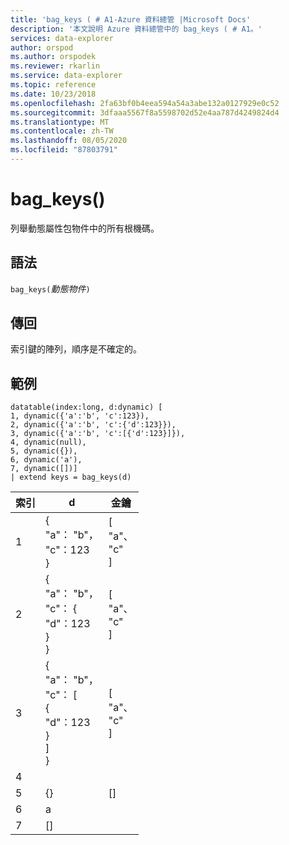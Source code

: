 ```yaml
---
title: 'bag_keys ( # A1-Azure 資料總管 |Microsoft Docs'
description: '本文說明 Azure 資料總管中的 bag_keys ( # A1。'
services: data-explorer
author: orspod
ms.author: orspodek
ms.reviewer: rkarlin
ms.service: data-explorer
ms.topic: reference
ms.date: 10/23/2018
ms.openlocfilehash: 2fa63bf0b4eea594a54a3abe132a0127929e0c52
ms.sourcegitcommit: 3dfaaa5567f8a5598702d52e4aa787d4249824d4
ms.translationtype: MT
ms.contentlocale: zh-TW
ms.lasthandoff: 08/05/2020
ms.locfileid: "87803791"
---
```

# <a name="bag_keys"></a>bag_keys()

列舉動態屬性包物件中的所有根機碼。

## <a name="syntax"></a>語法

`bag_keys(`*動態物件*`)`

## <a name="returns"></a>傳回

索引鍵的陣列，順序是不確定的。

## <a name="examples"></a>範例

<!-- csl: https://help.kusto.windows.net/Samples -->
```
datatable(index:long, d:dynamic) [
1, dynamic({'a':'b', 'c':123}), 
2, dynamic({'a':'b', 'c':{'d':123}}),
3, dynamic({'a':'b', 'c':[{'d':123}]}),
4, dynamic(null),
5, dynamic({}),
6, dynamic('a'),
7, dynamic([])]
| extend keys = bag_keys(d)
```

|索引|d|金鑰|
|---|---|---|
|1|{<br>  "a"： "b"，<br>  "c"：123<br>}|[<br>  "a"、<br>  "c"<br>]|
|2|{<br>  "a"： "b"，<br>  "c"： {<br>    "d"：123<br>  }<br>}|[<br>  "a"、<br>  "c"<br>]|
|3|{<br>  "a"： "b"，<br>  "c"： [<br>    {<br>      "d"：123<br>    }<br>  ]<br>}|[<br>  "a"、<br>  "c"<br>]|
|4|||
|5|{}|[]|
|6|a||
|7|[]||
